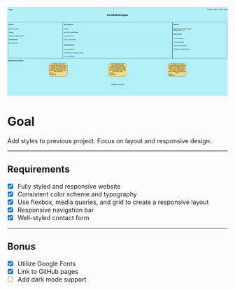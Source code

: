 ![ScreenShot](screenshots/Desktop.png)
# Goal
Add styles to previous project. Focus on layout and responsive design.

---

## Requirements

- [x] Fully styled and responsive website
- [x] Consistent color scheme and typography
- [x] Use flexbox, media queries, and grid to create a responsive layout
- [x] Responsive navigation bar
- [x] Well-styled contact form

---

## Bonus

- [x] Utilize Google Fonts
- [x] Link to GitHub pages
- [ ] Add dark mode support
